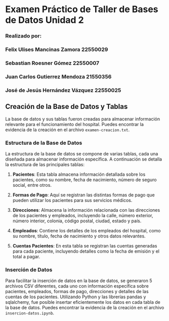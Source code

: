 # Examen Práctico de Taller de Bases de Datos Unidad 2
### Realizado por:
### Felix Ulises Mancinas Zamora 22550029
### Sebastian Roesner Gómez 22550007
### Juan Carlos Gutierrez Mendoza 21550356
### José de Jesús Hernández Vázquez 22550025

## Creación de la Base de Datos y Tablas

La base de datos y sus tablas fueron creadas para almacenar información relevante para el funcionamiento del hospital. Puedes encontrar la evidencia de la creación en el archivo `examen-creacion.txt`.

### Estructura de la Base de Datos

La estructura de la base de datos se compone de varias tablas, cada una diseñada para almacenar información específica. A continuación se detalla la estructura de las principales tablas:

1. **Pacientes**: Esta tabla almacena información detallada sobre los pacientes, como su nombre, fecha de nacimiento, número de seguro social, entre otros.

2. **Formas de Pago**: Aquí se registran las distintas formas de pago que pueden utilizar los pacientes para sus servicios médicos.

3. **Direcciones**: Almacena la información relacionada con las direcciones de los pacientes y empleados, incluyendo la calle, número exterior, número interior, colonia, código postal, ciudad, estado y país.

4. **Empleados**: Contiene los detalles de los empleados del hospital, como su nombre, título, fecha de nacimiento y otros datos relevantes.

5. **Cuentas Pacientes**: En esta tabla se registran las cuentas generadas para cada paciente, incluyendo detalles como la fecha de emisión y el total a pagar.

### Inserción de Datos

Para facilitar la inserción de datos en la base de datos, se generaron 5 archivos CSV diferentes, cada uno con información específica sobre pacientes, empleados, formas de pago, direcciones y detalles de las cuentas de los pacientes. Utilizando Python y las librerías pandas y sqlalchemy, fue posible insertar eficientemente los datos en cada tabla de la base de datos. Puedes encontrar la evidencia de la creación en el archivo `insercion-datos.ipynb`.
